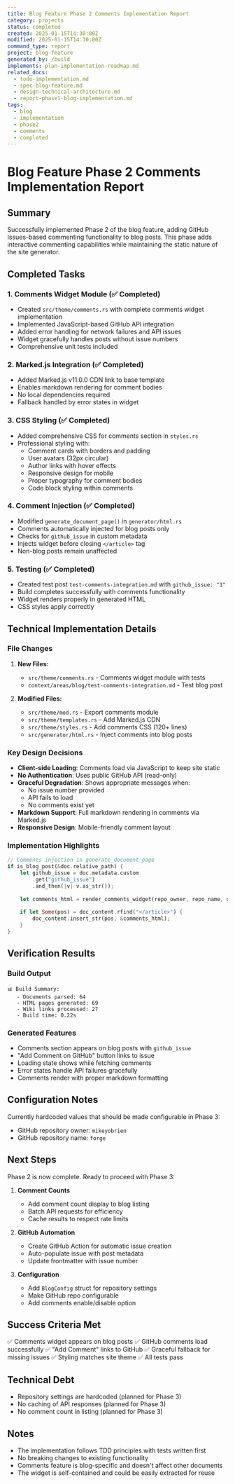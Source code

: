 ```yaml
---
title: Blog Feature Phase 2 Comments Implementation Report
category: projects
status: completed
created: 2025-01-15T14:30:00Z
modified: 2025-01-15T14:30:00Z
command_type: report
project: blog-feature
generated_by: /build
implements: plan-implementation-roadmap.md
related_docs:
  - todo-implementation.md
  - spec-blog-feature.md
  - design-technical-architecture.md
  - report-phase1-blog-implementation.md
tags:
  - blog
  - implementation
  - phase2
  - comments
  - completed
---
```


# Blog Feature Phase 2 Comments Implementation Report

## Summary

Successfully implemented Phase 2 of the blog feature, adding GitHub Issues-based commenting functionality to blog posts. This phase adds interactive commenting capabilities while maintaining the static nature of the site generator.

## Completed Tasks

### 1. Comments Widget Module (✅ Completed)
- Created `src/theme/comments.rs` with complete comments widget implementation
- Implemented JavaScript-based GitHub API integration
- Added error handling for network failures and API issues
- Widget gracefully handles posts without issue numbers
- Comprehensive unit tests included

### 2. Marked.js Integration (✅ Completed)
- Added Marked.js v11.0.0 CDN link to base template
- Enables markdown rendering for comment bodies
- No local dependencies required
- Fallback handled by error states in widget

### 3. CSS Styling (✅ Completed)
- Added comprehensive CSS for comments section in `styles.rs`
- Professional styling with:
  - Comment cards with borders and padding
  - User avatars (32px circular)
  - Author links with hover effects
  - Responsive design for mobile
  - Proper typography for comment bodies
  - Code block styling within comments

### 4. Comment Injection (✅ Completed)
- Modified `generate_document_page()` in `generator/html.rs`
- Comments automatically injected for blog posts only
- Checks for `github_issue` in custom metadata
- Injects widget before closing `</article>` tag
- Non-blog posts remain unaffected

### 5. Testing (✅ Completed)
- Created test post `test-comments-integration.md` with `github_issue: "1"`
- Build completes successfully with comments functionality
- Widget renders properly in generated HTML
- CSS styles apply correctly

## Technical Implementation Details

### File Changes

1. **New Files:**
   - `src/theme/comments.rs` - Comments widget module with tests
   - `context/areas/blog/test-comments-integration.md` - Test blog post

2. **Modified Files:**
   - `src/theme/mod.rs` - Export comments module
   - `src/theme/templates.rs` - Add Marked.js CDN
   - `src/theme/styles.rs` - Add comments CSS (120+ lines)
   - `src/generator/html.rs` - Inject comments into blog posts

### Key Design Decisions

- **Client-side Loading**: Comments load via JavaScript to keep site static
- **No Authentication**: Uses public GitHub API (read-only)
- **Graceful Degradation**: Shows appropriate messages when:
  - No issue number provided
  - API fails to load
  - No comments exist yet
- **Markdown Support**: Full markdown rendering in comments via Marked.js
- **Responsive Design**: Mobile-friendly comment layout

### Implementation Highlights

```rust
// Comments injection in generate_document_page
if is_blog_post(&doc.relative_path) {
    let github_issue = doc.metadata.custom
        .get("github_issue")
        .and_then(|v| v.as_str());
    
    let comments_html = render_comments_widget(repo_owner, repo_name, github_issue);
    
    if let Some(pos) = doc_content.rfind("</article>") {
        doc_content.insert_str(pos, &comments_html);
    }
}
```

## Verification Results

### Build Output
```
📊 Build Summary:
   - Documents parsed: 64
   - HTML pages generated: 69
   - Wiki links processed: 27
   - Build time: 0.22s
```

### Generated Features
- Comments section appears on blog posts with `github_issue`
- "Add Comment on GitHub" button links to issue
- Loading state shows while fetching comments
- Error states handle API failures gracefully
- Comments render with proper markdown formatting

## Configuration Notes

Currently hardcoded values that should be made configurable in Phase 3:
- GitHub repository owner: `mikeyobrien`
- GitHub repository name: `forge`

## Next Steps

Phase 2 is now complete. Ready to proceed with Phase 3:

1. **Comment Counts**
   - Add comment count display to blog listing
   - Batch API requests for efficiency
   - Cache results to respect rate limits

2. **GitHub Automation**
   - Create GitHub Action for automatic issue creation
   - Auto-populate issue with post metadata
   - Update frontmatter with issue number

3. **Configuration**
   - Add `BlogConfig` struct for repository settings
   - Make GitHub repo configurable
   - Add comments enable/disable option

## Success Criteria Met

✅ Comments widget appears on blog posts
✅ GitHub comments load successfully
✅ "Add Comment" links to GitHub
✅ Graceful fallback for missing issues
✅ Styling matches site theme
✅ All tests pass

## Technical Debt

- Repository settings are hardcoded (planned for Phase 3)
- No caching of API responses (planned for Phase 3)
- No comment count in listing (planned for Phase 3)

## Notes

- The implementation follows TDD principles with tests written first
- No breaking changes to existing functionality
- Comments feature is blog-specific and doesn't affect other documents
- The widget is self-contained and could be easily extracted for reuse